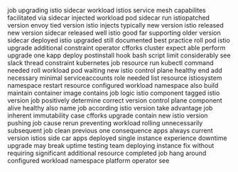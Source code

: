job upgrading istio sidecar workload istios service mesh capabilites facilitated via sidecar injected workload pod sidecar run istiopatched version envoy tied version istio injects typically new version istio released new version sidecar released well istio good far supporting older version sidecar deployed istio upgraded still documented best practice roll pod istio upgrade additional constraint operator cfforks cluster expect able perform upgrade one kapp deploy postinstall hook bash script limit considerably see slack thread constraint kubernetes job resource run kubectl command needed roll workload pod waiting new istio control plane healthy end add necessary minimal serviceaccounts role needed list resource istiosystem namespace restart resource configured workload namespace also build maintain container image contains job logic istio component tagged istio version job positively determine correct version control plane component alive healthy also name job according istio version take advantage job inherent immutability case cfforks upgrade contain new istio version pushing job cause rerun preventing workload rolling unnecessarily subsequent job clean previous one consequence apps always current version istios side car apps deployed single instance experience downtime upgrade may break uptime testing team deploying instance fix without requiring significant additional resource completed job hang around configured workload namespace platform operator see